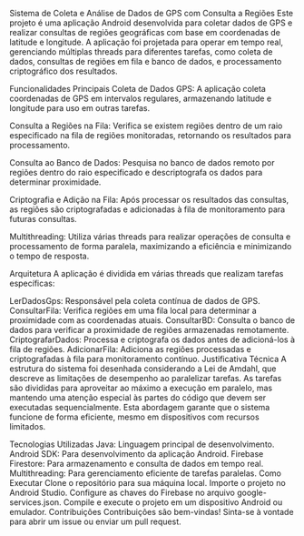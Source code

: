Sistema de Coleta e Análise de Dados de GPS com Consulta a Regiões
Este projeto é uma aplicação Android desenvolvida para coletar dados de GPS e realizar consultas de regiões geográficas com base em coordenadas de latitude e longitude. A aplicação foi projetada para operar em tempo real, gerenciando múltiplas threads para diferentes tarefas, como coleta de dados, consultas de regiões em fila e banco de dados, e processamento criptográfico dos resultados.

Funcionalidades Principais
Coleta de Dados GPS: A aplicação coleta coordenadas de GPS em intervalos regulares, armazenando latitude e longitude para uso em outras tarefas.

Consulta a Regiões na Fila: Verifica se existem regiões dentro de um raio especificado na fila de regiões monitoradas, retornando os resultados para processamento.

Consulta ao Banco de Dados: Pesquisa no banco de dados remoto por regiões dentro do raio especificado e descriptografa os dados para determinar proximidade.

Criptografia e Adição na Fila: Após processar os resultados das consultas, as regiões são criptografadas e adicionadas à fila de monitoramento para futuras consultas.

Multithreading: Utiliza várias threads para realizar operações de consulta e processamento de forma paralela, maximizando a eficiência e minimizando o tempo de resposta.

Arquitetura
A aplicação é dividida em várias threads que realizam tarefas específicas:

LerDadosGps: Responsável pela coleta contínua de dados de GPS.
ConsultarFila: Verifica regiões em uma fila local para determinar a proximidade com as coordenadas atuais.
ConsultarBD: Consulta o banco de dados para verificar a proximidade de regiões armazenadas remotamente.
CriptografarDados: Processa e criptografa os dados antes de adicioná-los à fila de regiões.
AdicionarFila: Adiciona as regiões processadas e criptografadas à fila para monitoramento contínuo.
Justificativa Técnica
A estrutura do sistema foi desenhada considerando a Lei de Amdahl, que descreve as limitações de desempenho ao paralelizar tarefas. As tarefas são divididas para aproveitar ao máximo a execução em paralelo, mas mantendo uma atenção especial às partes do código que devem ser executadas sequencialmente. Esta abordagem garante que o sistema funcione de forma eficiente, mesmo em dispositivos com recursos limitados.

Tecnologias Utilizadas
Java: Linguagem principal de desenvolvimento.
Android SDK: Para desenvolvimento da aplicação Android.
Firebase Firestore: Para armazenamento e consulta de dados em tempo real.
Multithreading: Para gerenciamento eficiente de tarefas paralelas.
Como Executar
Clone o repositório para sua máquina local.
Importe o projeto no Android Studio.
Configure as chaves do Firebase no arquivo google-services.json.
Compile e execute o projeto em um dispositivo Android ou emulador.
Contribuições
Contribuições são bem-vindas! Sinta-se à vontade para abrir um issue ou enviar um pull request.
